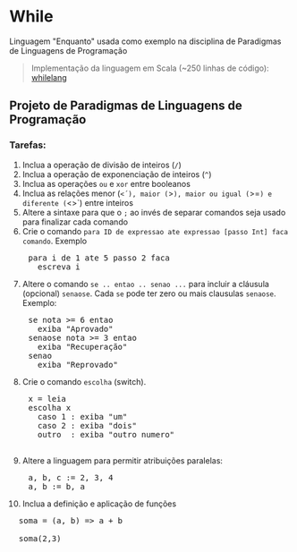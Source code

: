 While
=====

Linguagem "Enquanto" usada como exemplo na disciplina de Paradigmas de Linguagens de Programação

> Implementação da linguagem em Scala (~250 linhas de código): [whilelang](http://github.com/lrlucena/whilelang)

## Projeto de Paradigmas de Linguagens de Programação

### Tarefas:
1. Inclua a operação de divisão de inteiros (`/`)
2. Inclua a operação de exponenciação de inteiros (`^`)
3. Inclua as operações `ou` e `xor` entre booleanos
4. Inclua as relações menor (`<´), maior (`>`), maior ou igual (`>=`) e diferente (`<>`) entre inteiros
5. Altere a sintaxe para que o `;` ao invés de separar comandos seja usado para finalizar cada comando  
6. Crie o comando `para ID de expressao ate expressao [passo Int] faca comando`. Exemplo
<pre lang="scala">
    para i de 1 ate 5 passo 2 faca
      escreva i
</pre>

7. Altere o comando `se .. entao .. senao ...` para incluir a cláusula (opcional) `senaose`. Cada `se` pode ter zero ou mais clausulas `senaose`. Exemplo:
<pre lang="scala">
    se nota >= 6 entao
      exiba "Aprovado"
    senaose nota >= 3 entao
      exiba "Recuperação"
    senao
      exiba "Reprovado"
</pre>

8. Crie o comando `escolha` (switch).
<pre lang="scala">
    x = leia
    escolha x
      caso 1 : exiba "um"
      caso 2 : exiba "dois"
      outro  : exiba "outro numero"
 </pre>

9. Altere a linguagem para permitir atribuições paralelas:
<pre lang="scala">
    a, b, c := 2, 3, 4
    a, b := b, a
</pre>
  
10. Inclua a definição e aplicação de funções
<pre lang="scala">
  soma = (a, b) => a + b
  
  soma(2,3)
</pre>
